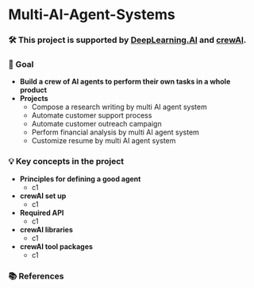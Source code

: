 # Multi-AI-Agent-Systems

### 🛠️ This project is supported by [DeepLearning.AI](https://www.deeplearning.ai/) and [crewAI](https://www.crewai.com/).

### 🎯 Goal
- **Build a crew of AI agents to perform their own tasks in a whole product**
- **Projects**
  - Compose a research writing by multi AI agent system
  - Automate customer support process
  - Automate customer outreach campaign
  - Perform financial analysis by multi AI agent system
  - Customize resume by multi AI agent system

### 💡 Key concepts in the project
- **Principles for defining a good agent**
  - c1
- **crewAI set up**
  - c1
- **Required API**
  - c1
- **crewAI libraries**
  - c1
- **crewAI tool packages**
  - c1

### 📚 References 

